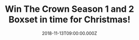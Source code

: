 ---
campaign-uuid: "c-2ddd4491-2b5e-4322-a2b2-ce6e497c2218"
type: "Competition"
category: "Entertainment"
date: "2018-11-13T09:00:00.000Z"
end-date: "2018-12-13T23:59:00.000Z"
disable-form: false
is_promoted: false
has_entry_page: true
title: "Win The Crown Season 1 and 2 Boxset in time for Christmas!"
competition-description: "<p>We have in our hands the Emmy Award winning\_series,\
  \ the number one essential for viewing over the holiday: The Crown Season 1 and\
  \ 2 on Blu-ray to one of our NME AAA members to win! As a new era begins, Queen\
  \ Elizabeth struggles to navigate a world that's changing around her while preserving\
  \ both the monarchy and her marriage.</p>\n<p>If you want to get stuck to your favourite\
  \ show to be during the holidays, click below for a chance to win!</p>\n"
hero-header: "Win The Crown Season 1 and 2 Boxset in time for Christmas!"
terms-confirmation: "N/A"
banner-img: "https://assets.expresslyapp.com/asset-97a7f1d4-5c32-4447-b4ed-86bf036edb74.jpg"
logo-left-href: "aaa.nme.com"
logo-left-image: "https://assets.expresslyapp.com/asset-6e504677-189f-479c-a7c0-6237b39947c3.jpg"
logo-left-title: "NME AAA"
bg-image-hero: "https://assets.expresslyapp.com/asset-a30a31bd-b9e0-4161-97cc-511af971c84c.jpg"
bg-image-first: "https://assets.expresslyapp.com/asset-a6e1bd23-6d5e-4084-8346-eb19c2173bb3.jpg"
bg-image-second: "https://assets.expresslyapp.com/asset-2d793ee4-45be-4590-bbfd-e1db00e5eed6.jpg"
bg-image-third: "https://assets.expresslyapp.com/asset-4426c8b5-fa4a-491b-bf36-2be15b69c1de.jpg"
section1-content: "<p>The Crown Season 1 and 2 Box Set has it all. The first season\
  \ follows the decline of the The British Empire. Queen Elizabeth II is a 25-year-old\
  \ newlywed faced with the daunting prospect of leading the world’s most famous monarchy\
  \ while forging a relationship with legendary Prime Minister Sir Winston Churchill.</p>\n"
section2-content: "<p>The Crown Season 2 follows Queen Elizabeth through the late\
  \ 1950s and early ‘60s as she struggles to navigate a world that’s changing around\
  \ her. She must face the challenges of a new era, from the Suez Canal crisis to\
  \ the assassination of John F. Kennedy, while preserving both the monarchy and her\
  \ marriage.</p>\n"
section3-content: "<p>The Golden Globe winner for Best TV Drama Series, “The Crown,”\
  \ created by Peter Morgan is the best plan to do during the holidays. If you can’\
  t wait to watch it, enter the form below and get ready to get stuck with The Crown\
  \ Season 1 and 2 Box Set!</p>\n"
entry-title: "Win The Crown Season 1 and 2 Boxset in time for Christmas!"
entry-content: "<p>Enter the draw to win The Crown Season 1 and 2 Box Set\nby completing\
  \ the form below before 23:59 on 13th of December 2018.</p>\n"
has-winner: true
winner-title: "CONGRATULATIONS to Francesca J. who won The Crown Season 1 and 2 Boxset\
  \ in time for Christmas!"
winner-banner: "https://assets.expresslyapp.com/asset-dc06cf44-e109-48f3-a8d9-37cd65759c6c.jpg"
prize-description: "The Crown Season 1 and 2 Boxset."
special-conditions: "Multiple entries are allowed up to one every day."
country-restrictions:
- "GB"
---
